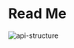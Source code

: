 # Read Me

![api-structure](http://www.plantuml.com/plantuml/proxy?cache=no&src=https://github.com/dmartzol/api-template/blob/main/uml-diagram.wsd)
